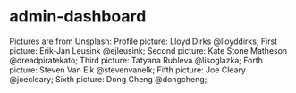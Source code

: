 # admin-dashboard

Pictures are from Unsplash:
Profile picture: Lloyd Dirks @lloyddirks;
First picture: Erik-Jan Leusink @ejleusink;
Second picture: Kate Stone Matheson @dreadpiratekato;
Third picture: Tatyana Rubleva @lisoglazka;
Forth picture: Steven Van Elk @stevenvanelk;
Fifth picture: Joe Cleary @joecleary;
Sixth picture: Dong Cheng @dongcheng;